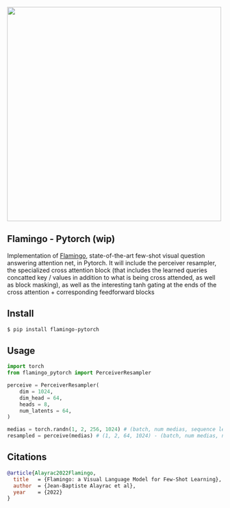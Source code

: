 <img src="./flamingo.png" width="500px"></img>

## Flamingo - Pytorch (wip)

Implementation of <a href="https://www.deepmind.com/blog/tackling-multiple-tasks-with-a-single-visual-language-model">Flamingo</a>, state-of-the-art few-shot visual question answering attention net, in Pytorch. It will include the perceiver resampler, the specialized cross attention block (that includes the learned queries concatted key / values in addition to what is being cross attended, as well as block masking), as well as the interesting tanh gating at the ends of the cross attention + corresponding feedforward blocks

## Install

```bash
$ pip install flamingo-pytorch
```

## Usage

```python
import torch
from flamingo_pytorch import PerceiverResampler

perceive = PerceiverResampler(
    dim = 1024,
    dim_head = 64,
    heads = 8,
    num_latents = 64,
)

medias = torch.randn(1, 2, 256, 1024) # (batch, num medias, sequence length, dimension)
resampled = perceive(medias) # (1, 2, 64, 1024) - (batch, num medias, num latents, dimension)
```

## Citations

```bibtex
@article{Alayrac2022Flamingo,
  title   = {Flamingo: a Visual Language Model for Few-Shot Learning},
  author  = {Jean-Baptiste Alayrac et al},
  year    = {2022}
}
```
